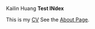 Kailin Huang
**Test INdex**



This is my [CV](./resources/CV-Kailin_Huang_2019_Feb_Photo.pdf)
See the [About Page](./about.md).